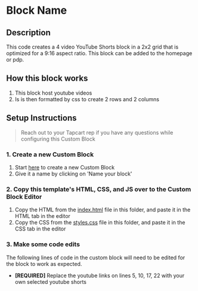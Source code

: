 # Block Name

## Description
This code creates a 4 video YouTube Shorts block in a 2x2 grid that is optimized for a 9:16 aspect ratio. This block can be added to the homepage or pdp.

## How this block works
1. This block host youtube videos
2. Is is then formatted by css to create 2 rows and 2 columns

## Setup Instructions
> Reach out to your Tapcart rep if you have any questions while configuring this Custom Block

### 1. Create a new Custom Block
1. Start [here](https://app.tapcart.com/custom-blocks) to create a new Custom Block
2. Give it a name by clicking on 'Name your block'

### 2. Copy this template's HTML, CSS, and JS over to the Custom Block Editor
1. Copy the HTML from the [index.html](#) file in this folder, and paste it in the HTML tab in the editor
2. Copy the CSS from the [styles.css](#) file in this folder, and paste it in the CSS tab in the editor

### 3. Make some code edits
The following lines of code in the custom block will need to be edited for the block to work as expected. 

- **[REQUIRED]** Replace the youtube links on lines 5, 10, 17, 22 with your own selected youtube shorts
